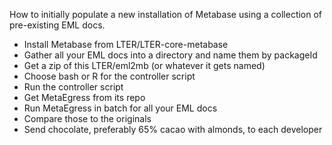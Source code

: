 How to initially populate a new installation of Metabase using a collection of pre-existing EML docs.

- Install Metabase from LTER/LTER-core-metabase
- Gather all your EML docs into a directory and name them by packageId
- Get a zip of this LTER/eml2mb (or whatever it gets named)
- Choose bash or R for the controller script
- Run the controller script
- Get MetaEgress from its repo
- Run MetaEgress in batch for all your EML docs
- Compare those to the originals
- Send chocolate, preferably 65% cacao with almonds, to each developer

